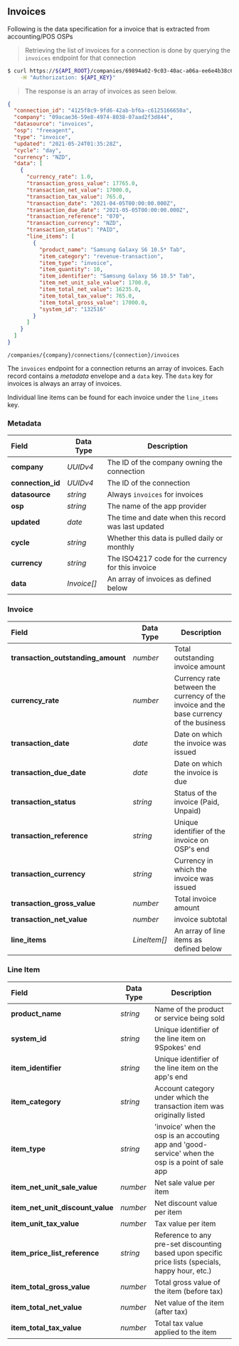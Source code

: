 ## Invoices

Following is the data specification for a invoice that is extracted from accounting/POS OSPs

> Retrieving the list of invoices for a connection is done by querying the `invoices` endpoint for that connection

```sh
$ curl https://${API_ROOT}/companies/69894a02-9c03-40ac-a06a-ee6e4b38c6fb/connections/52684382-abff-45fa-a3f2-ced175adfe61/invoices \
    -H "Authorization: ${API_KEY}"
```

> The response is an array of invoices as seen below.

```json
{
  "connection_id": "4125f8c9-9fd6-42ab-bf6a-c6125166650a",
  "company": "09acae36-59e8-4974-8038-07aad2f3d844",
  "datasource": "invoices",
  "osp": "freeagent",
  "type": "invoice",
  "updated": "2021-05-24T01:35:28Z",
  "cycle": "day",
  "currency": "NZD",
  "data": [
    {
      "currency_rate": 1.0,
      "transaction_gross_value": 17765.0,
      "transaction_net_value": 17000.0,
      "transaction_tax_value": 765.0,
      "transaction_date": "2021-04-05T00:00:00.000Z",
      "transaction_due_date": "2021-05-05T00:00:00.000Z",
      "transaction_reference": "070",
      "transaction_currency": "NZD",
      "transaction_status": "PAID",
      "line_items": [
        {
          "product_name": "Samsung Galaxy S6 10.5* Tab",
          "item_category": "revenue-transaction",
          "item_type": "invoice",
          "item_quantity": 10,
          "item_identifier": "Samsung Galaxy S6 10.5* Tab",
          "item_net_unit_sale_value": 1700.0,
          "item_total_net_value": 16235.0,
          "item_total_tax_value": 765.0,
          "item_total_gross_value": 17000.0,
          "system_id": "132516"
        }
      ]
    }
  ]
}
```

<span class="api api-get"></span> <code>/companies/{company}/connections/{connection}/invoices</code>

The `invoices` endpoint for a connection returns an array of invoices. Each record contains a _metadata_ envelope and a `data` key. The `data` key for invoices is always an array of invoices.

Individual line items can be found for each invoice under the `line_items` key.

### Metadata

| Field             | Data Type        | Description                                         |
| :---------------- | ---------------- | --------------------------------------------------- |
| **company**       | *UUIDv4*         | The ID of the company owning the connection         |
| **connection_id** | *UUIDv4*         | The ID of the connection                            |
| **datasource**    | *string*         | Always `invoices` for invoices                      |
| **osp**           | *string*         | The name of the app provider                        |
| **updated**       | *date*           | The time and date when this record was last updated |
| **cycle**         | *string*         | Whether this data is pulled daily or monthly        |
| **currency**      | *string*         | The ISO4217 code for the currency for this invoice  |
| **data**          | *Invoice[]*      | An array of invoices as defined below               |

### Invoice

| Field                              | Data Type    | Description                                                                             |
| :--------------------------------- | ------------ | --------------------------------------------------------------------------------------- |
| **transaction_outstanding_amount** | *number*     | Total outstanding invoice amount                                                        |
| **currency_rate**                  | *number*     | Currency rate between the currency of the invoice and the base currency of the business |
| **transaction_date**               | *date*       | Date on which the invoice was issued                                                    |
| **transaction_due_date**           | *date*       | Date on which the invoice is due                                                        |
| **transaction_status**             | *string*     | Status of the invoice (Paid, Unpaid)                                                    |
| **transaction_reference**          | *string*     | Unique identifier of the invoice on OSP's end                                           |
| **transaction_currency**           | *string*     | Currency in which the invoice was issued                                                |
| **transaction_gross_value**        | *number*     | Total invoice amount                                                                    |
| **transaction_net_value**          | *number*     | invoice subtotal                                                                       |
| **line_items**                     | *LineItem[]* | An array of line items as defined below                                                 |

### Line Item

| Field                            | Data Type | Description                                                               |
| :------------------------------- | --------- | ------------------------------------------------------------------------- |
| **product_name**                 | *string*  | Name of the product or service being sold
| **system_id**                    | *string*  | Unique identifier of the line item on 9Spokes' end                      |
| **item_identifier**              | *string*  | Unique identifier of the line item on the app's end                           |
| **item_category**                | *string*  | Account category under which the transaction item was originally listed |
| **item_type**                    | *string*  | 'invoice' when the osp is an accouting app and 'good-service' when the osp is a point of sale app |
| **item_net_unit_sale_value**     | *number*  | Net sale value per item |
| **item_net_unit_discount_value** | *number*  | Net discount value per item |
| **item_unit_tax_value**          | *number*  | Tax value per item |
| **item_price_list_reference**    | *string*  | Reference to any pre-set discounting based upon specific price lists (specials, happy hour, etc.) |
| **item_total_gross_value**       | *number*  | Total gross value of the item (before tax) |
| **item_total_net_value**         | *number*  | Net value of the item (after tax) |
| **item_total_tax_value**         | *number*  | Total tax value applied to the item | 

